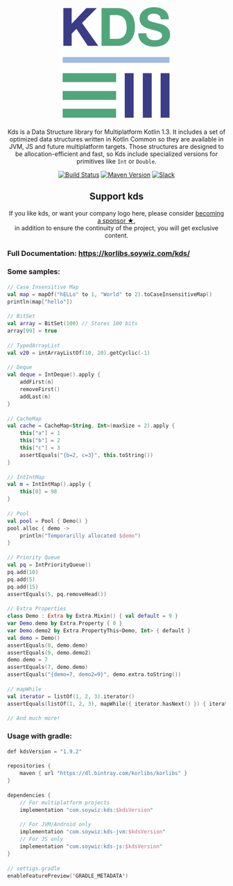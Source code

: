 <h2 align="center"><img alt="kds" src="docs/kds-nomargin-256.png" /></h2>

<p align="center">
Kds is a Data Structure library for Multiplatform Kotlin 1.3.
It includes a set of optimized data structures written in Kotlin Common so they are available in
JVM, JS and future multiplatform targets. Those structures are designed to be allocation-efficient and fast, so Kds
include specialized versions for primitives like <code>Int</code> or <code>Double</code>.
</p>

<!-- BADGES -->
<p align="center">
	<a href="https://github.com/korlibs/kds/actions"><img alt="Build Status" src="https://github.com/korlibs/kds/workflows/CI/badge.svg" /></a>
	<a href="https://bintray.com/korlibs/korlibs/kds"><img alt="Maven Version" src="https://img.shields.io/bintray/v/korlibs/korlibs/kds.svg?style=flat&label=maven" /></a>
	<a href="https://slack.soywiz.com/"><img alt="Slack" src="https://img.shields.io/badge/chat-on%20slack-green?style=flat&logo=slack" /></a>
</p>
<!-- /BADGES -->

<!-- SUPPORT -->
<h2 align="center">Support kds</h2>
<p align="center">
If you like kds, or want your company logo here, please consider <a href="https://github.com/sponsors/soywiz">becoming a sponsor ★</a>,<br />
in addition to ensure the continuity of the project, you will get exclusive content.
</p>
<!-- /SUPPORT -->

### Full Documentation: https://korlibs.soywiz.com/kds/

### Some samples:

```kotlin
// Case Insensitive Map
val map = mapOf("hELLo" to 1, "World" to 2).toCaseInsensitiveMap()
println(map["hello"])

// BitSet
val array = BitSet(100) // Stores 100 bits
array[99] = true

// TypedArrayList
val v20 = intArrayListOf(10, 20).getCyclic(-1)

// Deque
val deque = IntDeque().apply {
    addFirst(n)
    removeFirst()
    addLast(n)
}

// CacheMap
val cache = CacheMap<String, Int>(maxSize = 2).apply {
    this["a"] = 1
    this["b"] = 2
    this["c"] = 3
    assertEquals("{b=2, c=3}", this.toString())
}

// IntIntMap
val m = IntIntMap().apply {
    this[0] = 98
}

// Pool
val pool = Pool { Demo() }
pool.alloc { demo ->
    println("Temporarilly allocated $demo")
}

// Priority Queue
val pq = IntPriorityQueue()
pq.add(10)
pq.add(5)
pq.add(15)
assertEquals(5, pq.removeHead())

// Extra Properties
class Demo : Extra by Extra.Mixin() { val default = 9 }
var Demo.demo by Extra.Property { 0 }
var Demo.demo2 by Extra.PropertyThis<Demo, Int> { default }
val demo = Demo()
assertEquals(0, demo.demo)
assertEquals(9, demo.demo2)
demo.demo = 7
assertEquals(7, demo.demo)
assertEquals("{demo=7, demo2=9}", demo.extra.toString())

// mapWhile
val iterator = listOf(1, 2, 3).iterator()
assertEquals(listOf(1, 2, 3), mapWhile({ iterator.hasNext() }) { iterator.next()})

// And much more!
```

### Usage with gradle:
```kotlin
def kdsVersion = "1.9.2"

repositories {
    maven { url "https://dl.bintray.com/korlibs/korlibs" }
}

dependencies {
    // For multiplatform projects
    implementation "com.soywiz:kds:$kdsVersion"
    
    // For JVM/Android only
    implementation "com.soywiz:kds-jvm:$kdsVersion"
    // For JS only
    implementation "com.soywiz:kds-js:$kdsVersion"
}

// settigs.gradle
enableFeaturePreview('GRADLE_METADATA')
```
